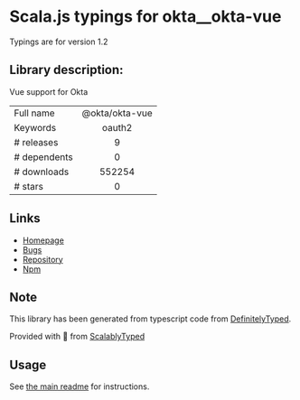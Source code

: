 
# Scala.js typings for okta__okta-vue

Typings are for version 1.2

## Library description:
Vue support for Okta

|                    |                 |
| ------------------ | :-------------: |
| Full name          | @okta/okta-vue |
| Keywords           | oauth2 |
| # releases         | 9 |
| # dependents       | 0 |
| # downloads        | 552254 |
| # stars            | 0 |

## Links
- [Homepage](https://github.com/okta/okta-vue#readme)
- [Bugs](https://github.com/okta/okta-vue/issues)
- [Repository](https://github.com/okta/okta-vue)
- [Npm](https://www.npmjs.com/package/%40okta%2Fokta-vue)
    


## Note
This library has been generated from typescript code from [DefinitelyTyped](https://definitelytyped.org).

Provided with :purple_heart: from [ScalablyTyped](https://github.com/oyvindberg/ScalablyTyped)

## Usage
See [the main readme](../../readme.md) for instructions.


